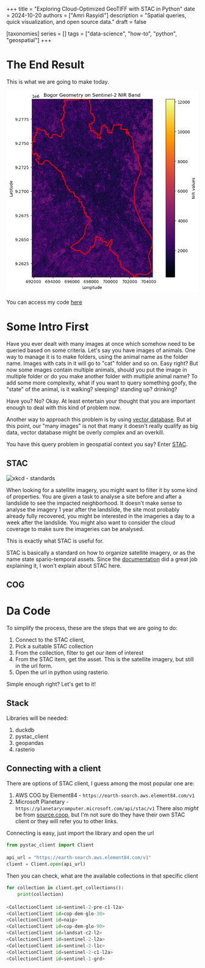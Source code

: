 +++
title = "Exploring Cloud-Optimized GeoTIFF with STAC in Python"
date = 2024-10-20
authors = ["Amri Rasyidi"]
description = "Spatial queries, quick visualization, and open source data."
draft = false

[taxonomies]
series = []
tags = ["data-science", "how-to", "python", "geospatial"]
+++

# The End Result
This is what we are going to make today.
<p><center><img src="12_0_final_result.png"></center></p>

You can access my code [here](https://gitlab.com/comrades_0/data_reading/-/blob/master/notebook/2_sentinel_from_copernicus.ipynb?ref_type=heads)


# Some Intro First
Have you ever dealt with many images at once which somehow need to be queried based on some criteria. Let's say you have images of animals. One way to manage it is to make folders, using the animal name as the folder name. Images with cats in it will go to "cat" folder and so on. Easy right? But now some images contain multiple animals, should you put the image in multiple folder or do you make another folder with multiple animal name? To add some more complexity, what if you want to query something goofy, the "state" of the animal, is it walking? sleeping? standing up? drinking?

Have you? No? Okay. At least entertain your thought that you are important enough to deal with this kind of problem now.

Another way to approach this problem is by using [vector database](https://www.pinecone.io/learn/vector-database/). But at this point, our "many images" is not that many it doesn't really qualify as big data, vector database might be overly complex and an overkill.

You have this query problem in geospatial context you say? Enter [STAC](https://stacspec.org/en/tutorials/intro-to-stac/).

## STAC
![xkcd - standards](https://imgs.xkcd.com/comics/standards.png)

When looking for a satellite imagery, you might want to filter it by some kind of properties. You are given a task to analyse a site before and after a landslide to see the impacted neighborhood. It doesn't make sense to analyse the imagery 1 year after the landslide, the site most probably already fully recovered, you might be interested in the imageries a day to a week after the landslide. You might also want to consider the cloud coverage to make sure the imageries can be analysed.

This is exactly what STAC is useful for.

STAC is basically a standard on how to organize satellite imagery, or as the name state spario-temporal assets. Since the [documentation](https://stacspec.org/en/tutorials/intro-to-stac/) did a great job explaining it, I won't explain about STAC here.

## COG

# Da Code
To simplify the process, these are the steps that we are going to do:
1. Connect to the STAC client, 
1. Pick a suitable STAC collection 
1. From the collection, filter to get our item of interest
1. From the STAC item, get the asset. This is the satellite imagery, but still in the url form.
1. Open the url in python using rasterio.

Simple enough right? Let's get to it!

## Stack
Libraries will be needed:
1. duckdb
1. pystac_client
1. geopandas
1. rasterio

## Connecting with a client
There are options of STAC client, I guess among the most popular one are:
1. AWS COG by Element84 - `https://earth-search.aws.element84.com/v1`
1. Microsoft Planetary - `https://planetarycomputer.microsoft.com/api/stac/v1`
There also _might_ be from [source.coop](https://source.coop/), but I'm not sure do they have their own STAC client or they will refer you to other links.

Connecting is easy, just import the library and open the url

```python
from pystac_client import Client

api_url = "https://earth-search.aws.element84.com/v1"
client = Client.open(api_url)
```

Then you can check, what are the available collections in that specific client
```python
for collection in client.get_collections():
    print(collection)

<CollectionClient id=sentinel-2-pre-c1-l2a>
<CollectionClient id=cop-dem-glo-30>
<CollectionClient id=naip>
<CollectionClient id=cop-dem-glo-90>
<CollectionClient id=landsat-c2-l2>
<CollectionClient id=sentinel-2-l2a>
<CollectionClient id=sentinel-2-l1c>
<CollectionClient id=sentinel-2-c1-l2a>
<CollectionClient id=sentinel-1-grd>
```
